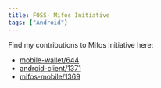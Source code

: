 ```yaml
---
title: FOSS- Mifos Initiative
tags: ["Android"]
---
```

Find my contributions to Mifos Initiative here:
- [mobile-wallet/644](https://github.com/openMF/mobile-wallet/pull/644)
- [android-client/1371](https://github.com/openMF/android-client/pull/1371)
- [mifos-mobile/1369](https://github.com/openMF/mifos-mobile/pull/1369)
